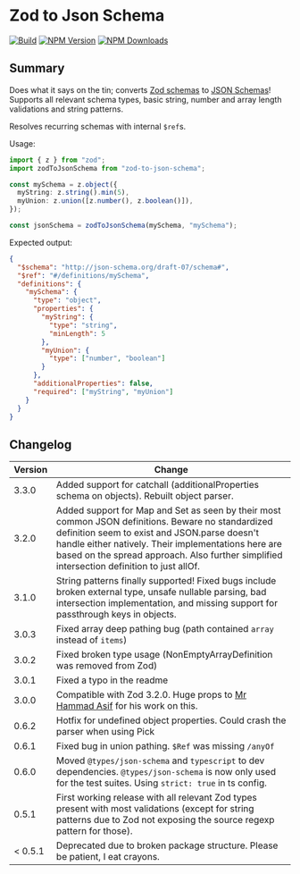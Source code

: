 # Zod to Json Schema

[![Build](https://img.shields.io/github/workflow/status/stefanterdell/zod-to-json-schema/Tests)](https://github.com/StefanTerdell/zod-to-json-schema)
[![NPM Version](https://img.shields.io/npm/v/zod-to-json-schema.svg)](https://npmjs.org/package/zod-to-json-schema)
[![NPM Downloads](https://img.shields.io/npm/dw/zod-to-json-schema.svg)](https://npmjs.org/package/zod-to-json-schema)

## Summary

Does what it says on the tin; converts [Zod schemas](https://github.com/colinhacks/zod) to [JSON Schemas](https://json-schema.org/)! Supports all relevant schema types, basic string, number and array length validations and string patterns.

Resolves recurring schemas with internal `$ref`s.

Usage:

```typescript
import { z } from "zod";
import zodToJsonSchema from "zod-to-json-schema";

const mySchema = z.object({
  myString: z.string().min(5),
  myUnion: z.union([z.number(), z.boolean()]),
});

const jsonSchema = zodToJsonSchema(mySchema, "mySchema");
```

Expected output:

```json
{
  "$schema": "http://json-schema.org/draft-07/schema#",
  "$ref": "#/definitions/mySchema",
  "definitions": {
    "mySchema": {
      "type": "object",
      "properties": {
        "myString": {
          "type": "string",
          "minLength": 5
        },
        "myUnion": {
          "type": ["number", "boolean"]
        }
      },
      "additionalProperties": false,
      "required": ["myString", "myUnion"]
    }
  }
}
```

## Changelog

| Version | Change                                                                                                                                                                                                                                                                                                  |
| ------- | ------------------------------------------------------------------------------------------------------------------------------------------------------------------------------------------------------------------------------------------------------------------------------------------------------- |
| 3.3.0   | Added support for catchall (additionalProperties schema on objects). Rebuilt object parser.                                                                                                                                                                                                          |
| 3.2.0   | Added support for Map and Set as seen by their most common JSON definitions. Beware no standardized definition seem to exist and JSON.parse doesn't handle either natively. Their implementations here are based on the spread approach. Also further simplified intersection definition to just allOf. |
| 3.1.0   | String patterns finally supported! Fixed bugs include broken external type, unsafe nullable parsing, bad intersection implementation, and missing support for passthrough keys in objects.                                                                                                              |
| 3.0.3   | Fixed array deep pathing bug (path contained `array` instead of `items`)                                                                                                                                                                                                                                |
| 3.0.2   | Fixed broken type usage (NonEmptyArrayDefinition was removed from Zod)                                                                                                                                                                                                                                  |
| 3.0.1   | Fixed a typo in the readme                                                                                                                                                                                                                                                                              |
| 3.0.0   | Compatible with Zod 3.2.0. Huge props to [Mr Hammad Asif](https://github.com/mrhammadasif) for his work on this.                                                                                                                                                                                        |
| 0.6.2   | Hotfix for undefined object properties. Could crash the parser when using Pick                                                                                                                                                                                                                          |
| 0.6.1   | Fixed bug in union pathing. `$Ref` was missing `/anyOf`                                                                                                                                                                                                                                                 |
| 0.6.0   | Moved `@types/json-schema` and `typescript` to dev dependencies. `@types/json-schema` is now only used for the test suites. Using `strict: true` in ts config.                                                                                                                                          |
| 0.5.1   | First working release with all relevant Zod types present with most validations (except for string patterns due to Zod not exposing the source regexp pattern for those).                                                                                                                               |
| < 0.5.1 | Deprecated due to broken package structure. Please be patient, I eat crayons.                                                                                                                                                                                                                           |
